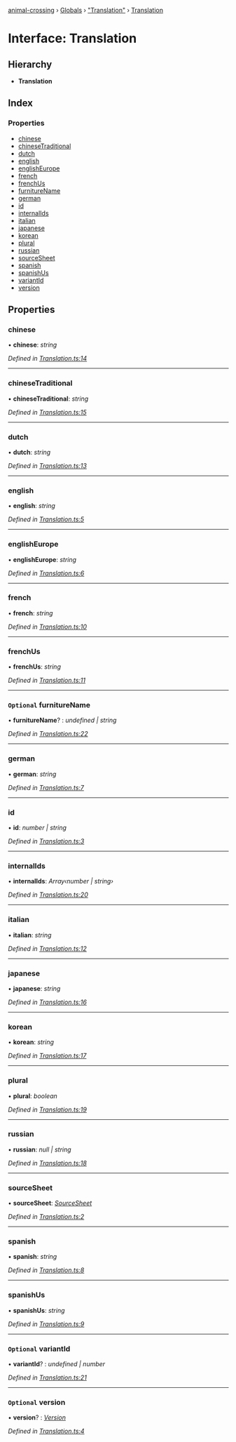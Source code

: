 [animal-crossing](../README.md) › [Globals](../globals.md) › ["Translation"](../modules/_translation_.md) › [Translation](_translation_.translation.md)

# Interface: Translation

## Hierarchy

* **Translation**

## Index

### Properties

* [chinese](_translation_.translation.md#chinese)
* [chineseTraditional](_translation_.translation.md#chinesetraditional)
* [dutch](_translation_.translation.md#dutch)
* [english](_translation_.translation.md#english)
* [englishEurope](_translation_.translation.md#englisheurope)
* [french](_translation_.translation.md#french)
* [frenchUs](_translation_.translation.md#frenchus)
* [furnitureName](_translation_.translation.md#optional-furniturename)
* [german](_translation_.translation.md#german)
* [id](_translation_.translation.md#id)
* [internalIds](_translation_.translation.md#internalids)
* [italian](_translation_.translation.md#italian)
* [japanese](_translation_.translation.md#japanese)
* [korean](_translation_.translation.md#korean)
* [plural](_translation_.translation.md#plural)
* [russian](_translation_.translation.md#russian)
* [sourceSheet](_translation_.translation.md#sourcesheet)
* [spanish](_translation_.translation.md#spanish)
* [spanishUs](_translation_.translation.md#spanishus)
* [variantId](_translation_.translation.md#optional-variantid)
* [version](_translation_.translation.md#optional-version)

## Properties

###  chinese

• **chinese**: *string*

*Defined in [Translation.ts:14](https://github.com/Norviah/animal-crossing/blob/3bd87eb/module/types/Translation.ts#L14)*

___

###  chineseTraditional

• **chineseTraditional**: *string*

*Defined in [Translation.ts:15](https://github.com/Norviah/animal-crossing/blob/3bd87eb/module/types/Translation.ts#L15)*

___

###  dutch

• **dutch**: *string*

*Defined in [Translation.ts:13](https://github.com/Norviah/animal-crossing/blob/3bd87eb/module/types/Translation.ts#L13)*

___

###  english

• **english**: *string*

*Defined in [Translation.ts:5](https://github.com/Norviah/animal-crossing/blob/3bd87eb/module/types/Translation.ts#L5)*

___

###  englishEurope

• **englishEurope**: *string*

*Defined in [Translation.ts:6](https://github.com/Norviah/animal-crossing/blob/3bd87eb/module/types/Translation.ts#L6)*

___

###  french

• **french**: *string*

*Defined in [Translation.ts:10](https://github.com/Norviah/animal-crossing/blob/3bd87eb/module/types/Translation.ts#L10)*

___

###  frenchUs

• **frenchUs**: *string*

*Defined in [Translation.ts:11](https://github.com/Norviah/animal-crossing/blob/3bd87eb/module/types/Translation.ts#L11)*

___

### `Optional` furnitureName

• **furnitureName**? : *undefined | string*

*Defined in [Translation.ts:22](https://github.com/Norviah/animal-crossing/blob/3bd87eb/module/types/Translation.ts#L22)*

___

###  german

• **german**: *string*

*Defined in [Translation.ts:7](https://github.com/Norviah/animal-crossing/blob/3bd87eb/module/types/Translation.ts#L7)*

___

###  id

• **id**: *number | string*

*Defined in [Translation.ts:3](https://github.com/Norviah/animal-crossing/blob/3bd87eb/module/types/Translation.ts#L3)*

___

###  internalIds

• **internalIds**: *Array‹number | string›*

*Defined in [Translation.ts:20](https://github.com/Norviah/animal-crossing/blob/3bd87eb/module/types/Translation.ts#L20)*

___

###  italian

• **italian**: *string*

*Defined in [Translation.ts:12](https://github.com/Norviah/animal-crossing/blob/3bd87eb/module/types/Translation.ts#L12)*

___

###  japanese

• **japanese**: *string*

*Defined in [Translation.ts:16](https://github.com/Norviah/animal-crossing/blob/3bd87eb/module/types/Translation.ts#L16)*

___

###  korean

• **korean**: *string*

*Defined in [Translation.ts:17](https://github.com/Norviah/animal-crossing/blob/3bd87eb/module/types/Translation.ts#L17)*

___

###  plural

• **plural**: *boolean*

*Defined in [Translation.ts:19](https://github.com/Norviah/animal-crossing/blob/3bd87eb/module/types/Translation.ts#L19)*

___

###  russian

• **russian**: *null | string*

*Defined in [Translation.ts:18](https://github.com/Norviah/animal-crossing/blob/3bd87eb/module/types/Translation.ts#L18)*

___

###  sourceSheet

• **sourceSheet**: *[SourceSheet](../enums/_translation_.sourcesheet.md)*

*Defined in [Translation.ts:2](https://github.com/Norviah/animal-crossing/blob/3bd87eb/module/types/Translation.ts#L2)*

___

###  spanish

• **spanish**: *string*

*Defined in [Translation.ts:8](https://github.com/Norviah/animal-crossing/blob/3bd87eb/module/types/Translation.ts#L8)*

___

###  spanishUs

• **spanishUs**: *string*

*Defined in [Translation.ts:9](https://github.com/Norviah/animal-crossing/blob/3bd87eb/module/types/Translation.ts#L9)*

___

### `Optional` variantId

• **variantId**? : *undefined | number*

*Defined in [Translation.ts:21](https://github.com/Norviah/animal-crossing/blob/3bd87eb/module/types/Translation.ts#L21)*

___

### `Optional` version

• **version**? : *[Version](../enums/_translation_.version.md)*

*Defined in [Translation.ts:4](https://github.com/Norviah/animal-crossing/blob/3bd87eb/module/types/Translation.ts#L4)*
